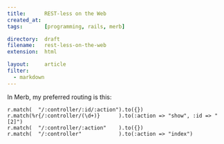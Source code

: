 ```yaml
---
title:      REST-less on the Web
created_at: 
tags:       [programming, rails, merb]

directory:  draft
filename:   rest-less-on-the-web
extension:  html

layout:     article
filter:
  - markdown
---
```

In Merb, my preferred routing is this:

    r.match(  "/:controller/:id/:action").to({})
    r.match(%r{/:controller/(\d+)}      ).to(:action => "show", :id => "[2]")
    r.match(  "/:controller/:action"    ).to({})
    r.match(  "/:controller"            ).to(:action => "index")

